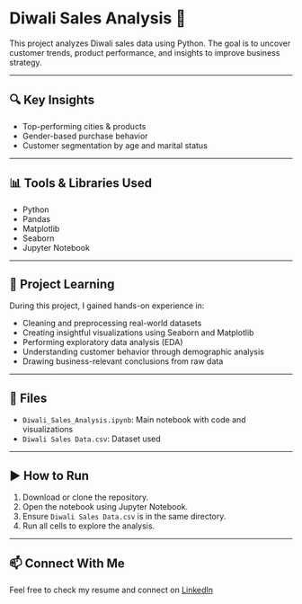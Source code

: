 # Diwali Sales Analysis 🎉

This project analyzes Diwali sales data using Python. The goal is to uncover customer trends, product performance, and insights to improve business strategy.

---

## 🔍 Key Insights
- Top-performing cities & products
- Gender-based purchase behavior
- Customer segmentation by age and marital status

---

## 📊 Tools & Libraries Used
- Python
- Pandas
- Matplotlib
- Seaborn
- Jupyter Notebook

---

## 📘 Project Learning
During this project, I gained hands-on experience in:
- Cleaning and preprocessing real-world datasets
- Creating insightful visualizations using Seaborn and Matplotlib
- Performing exploratory data analysis (EDA)
- Understanding customer behavior through demographic analysis
- Drawing business-relevant conclusions from raw data

---

## 📁 Files
- `Diwali_Sales_Analysis.ipynb`: Main notebook with code and visualizations
- `Diwali Sales Data.csv`: Dataset used

---

## ▶️ How to Run
1. Download or clone the repository.
2. Open the notebook using Jupyter Notebook.
3. Ensure `Diwali Sales Data.csv` is in the same directory.
4. Run all cells to explore the analysis.

---

## 📫 Connect With Me
Feel free to check my resume and connect on [LinkedIn](https://www.linkedin.com/in/data-analyst-sahil)
